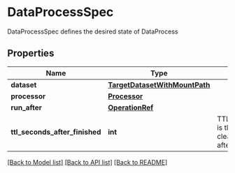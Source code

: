# DataProcessSpec

DataProcessSpec defines the desired state of DataProcess
## Properties
Name | Type | Description | Notes
------------ | ------------- | ------------- | -------------
**dataset** | [**TargetDatasetWithMountPath**](TargetDatasetWithMountPath.md) |  | 
**processor** | [**Processor**](Processor.md) |  | 
**run_after** | [**OperationRef**](OperationRef.md) |  | [optional] 
**ttl_seconds_after_finished** | **int** | TTLSecondsAfterFinished is the time second to clean up data operations after finished or failed | [optional] 

[[Back to Model list]](../README.md#documentation-for-models) [[Back to API list]](../README.md#documentation-for-api-endpoints) [[Back to README]](../README.md)


